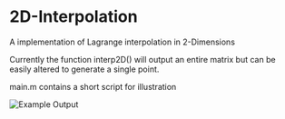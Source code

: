 # 2D-Interpolation
A implementation of Lagrange interpolation in 2-Dimensions

Currently the function interp2D() will output an entire matrix but can be easily altered to generate a single point. 
  
main.m contains a short script for illustration

![Example Output](https://github.com/mhamilt/2D-Interpolation/example.png)
